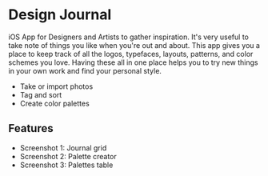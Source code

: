 # Design Journal

iOS App for Designers and Artists to gather inspiration. It's very useful to take note of things you like when 
you're out and about. This app gives you a place to keep track of all the logos, typefaces, layouts, patterns, 
and color schemes you love. Having these all in one place helps you to try new things in your own work and
find your personal style.

- Take or import photos
- Tag and sort 
- Create color palettes

## Features

- Screenshot 1: Journal grid
- Screenshot 2: Palette creator
- Screenshot 3: Palettes table
